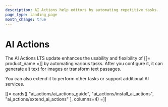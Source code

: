 ```yaml
---
description: AI Actions help editors by automating repetitive tasks.
page_type: landing_page
month_change: true
---
```


# AI Actions

The AI Actions LTS update enhances the usability and flexibility of [[= product_name =]] by automating various tasks.
After you configure it, it can generate alt text for images or transform text passages.

You can also extend it to perform other tasks or support additional AI services.

[[= cards([
"ai_actions/ai_actions_guide",
"ai_actions/install_ai_actions",
"ai_actions/extend_ai_actions"
], columns=4) =]]
